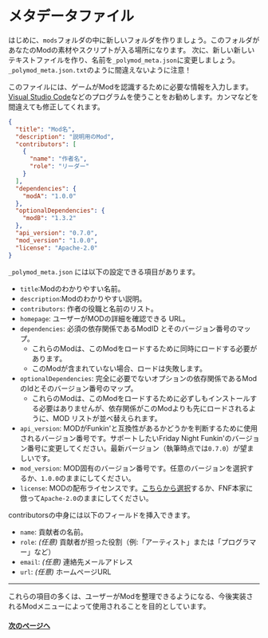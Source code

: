# メタデータファイル

はじめに、`mods`フォルダの中に新しいフォルダを作りましょう。このフォルダがあなたのModの素材やスクリプトが入る場所になります。 次に、新しい新しいテキストファイルを作り、名前を`_polymod_meta.json`に変更しましょう。`_polymod_meta.json.txt`のように間違えないように注意！

このファイルには、ゲームがModを認識するために必要な情報を入力します。[Visual Studio Code](https://code.visualstudio.com/)などのプログラムを使うことをお勧めします。カンマなどを間違えても修正してくれます。

```json
{
  "title": "Mod名",
  "description": "説明用のMod",
  "contributors": [
    {
      "name": "作者名",
      "role": "リーダー"
    }
  ],
  "dependencies": {
    "modA": "1.0.0"
  },
  "optionalDependencies": {
    "modB": "1.3.2"
  },
  "api_version": "0.7.0",
  "mod_version": "1.0.0",
  "license": "Apache-2.0"
}
```

`_polymod_meta.json` には以下の設定できる項目があります。

- `title`:Modのわかりやすい名前。
- `description`:Modのわかりやすい説明。
- `contributors`: 作者の役職と名前のリスト。
- `homepage`: ユーザーがMODの詳細を確認できる URL。
- `dependencies`: 必須の依存関係であるModID とそのバージョン番号のマップ。
  - これらのModは、このModをロードするために同時にロードする必要があります。
  - このModが含まれていない場合、ロードは失敗します。
- `optionalDependencies`: 完全に必要でないオプションの依存関係であるModのIdとそのバージョン番号のマップ。
  - これらのModは、このModをロードするために必ずしもインストールする必要はありませんが、依存関係がこのModよりも先にロードされるように、MOD リストが並べ替えられます。
- `api_version`: MODがFunkin'と互換性があるかどうかを判断するために使用されるバージョン番号です。サポートしたいFriday Night Funkin'のバージョン番号に変更してください。最新バージョン（執筆時点では`0.7.0`）が望ましいです。
- `mod_version`: MOD固有のバージョン番号です。任意のバージョンを選択するか、`1.0.0`のままにしてください。
- `license`: MODの配布ライセンスです。[こちらから選択](https://opensource.org/licenses)するか、FNF本家に倣って`Apache-2.0`のままにしてください。

contributorsの中身には以下のフィールドを挿入できます。

- `name`: 貢献者の名前。
- `role`: *(任意)* 貢献者が担った役割（例:「アーティスト」または「プログラマー」など）
- `email`: *(任意)* 連絡先メールアドレス
- `url`: *(任意)* ホームページURL
----
これらの項目の多くは、ユーザーがModを整理できるようになる、今後実装されるModメニューによって使用されることを目的としています。

#### [次のページへ](01-02-loading-the-mod-in-game.md)